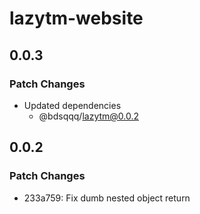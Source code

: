 # lazytm-website

## 0.0.3

### Patch Changes

- Updated dependencies
  - @bdsqqq/lazytm@0.0.2

## 0.0.2

### Patch Changes

- 233a759: Fix dumb nested object return
